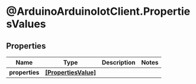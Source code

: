 # @ArduinoArduinoIotClient.PropertiesValues

## Properties

Name | Type | Description | Notes
------------ | ------------- | ------------- | -------------
**properties** | [**[PropertiesValue]**](PropertiesValue.md) |  | 


